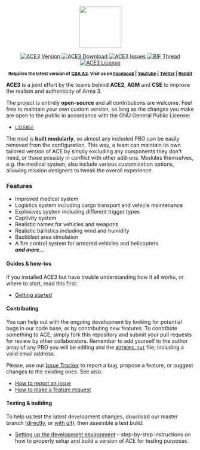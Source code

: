 <p align="center">
    <img src="https://github.com/acemod/ACE3/blob/master/extras/assets/logo/black/ACE3-Logo.jpg"
         height="112" />
</p>
<p align="center">
    <a href="https://github.com/acemod/ACE3/releases">
        <img src="http://img.shields.io/badge/Version-3.0.0-blue.svg?style=flat"
             alt="ACE3 Version" />
    </a>
    <a href="https://github.com/acemod/ACE3/archive/master.zip">
        <img src="http://img.shields.io/badge/Download-48.3_MB-green.svg?style=flat"
             alt="ACE3 Download" />
    </a>
    <a href="https://github.com/acemod/ACE3/issues">
        <img src="http://img.shields.io/github/issues-raw/acemod/ACE3.svg?style=flat&label=Issues"
             alt="ACE3 Issues" />
    </a>
    <a href="http://forums.bistudio.com/showthread.php?190433-ACE3-A-collaborative-merger-between-AGM-CSE-and-ACE&p=2910796&viewfull=1#post2910796">
        <img src="https://img.shields.io/badge/BIF-Thread-lightgrey.svg?style=flat"
             alt="BIF Thread" />
    </a>
    <a href="https://github.com/acemod/ACE3/blob/master/LICENSE">
        <img src="http://img.shields.io/badge/License-GPLv2-red.svg?style=flat"
             alt="ACE3 License" />
    </a>
</p>
<p align="center"><sup><strong>Requires the latest version of <a href="http://www.armaholic.com/page.php?id=18767">CBA A3</a>. Visit us on <a href="https://www.facebook.com/ACE3Mod">Facebook</a> | <a href="https://www.youtube.com/c/ACE3Mod">YouTube</a> | <a href="https://twitter.com/ACE3Mod">Twitter</a> | <a href="http://www.reddit.com/r/arma/search?q=ACE&restrict_sr=on&sort=new&t=all">Reddit</a></strong></sup></p>

**ACE3** is a joint effort by the teams behind **ACE2**, **AGM** and **CSE** to improve the realism and authenticity of Arma 3.

The project is entirely **open-source** and all contributions are welcome. Feel free to maintain your own custom version, so long as the changes you make are open to the public in accordance with the GNU General Public License:
* [`LICENSE`](https://github.com/acemod/ACE3/blob/master/LICENSE)

The mod is **built modularly**, so almost any included PBO can be easily removed from the configuration. This way, a team can maintain its own tailored version of ACE by simply excluding any components they don't need, or those possibly in conflict with other add-ons. Modules themselves, e.g. the medical system, also include various customization options, allowing mission designers to tweak the overall experience.

### Features
* Improved medical system
* Logistics system including cargo transport and vehicle maintenance
* Explosives system including different trigger types
* Captivity system
* Realistic names for vehicles and weapons
* Realistic ballistics including wind and humidity
* Backblast area simulation
* A fire control system for armored vehicles and helicopters<br />
***and more...***

#### Guides & how-tos
If you installed ACE3 but have trouble understanding how it all works, or where to start, read this first:
* [Getting started](https://github.com/acemod/ACE3/blob/master/documentation/user/getting-started.md)

#### Contributing
You can help out with the ongoing development by looking for potential bugs in our code base, or by contributing new features. To contribute something to ACE, simply fork this repository and submit your pull requests for review by other collaborators. Remember to add yourself to the author array of any PBO you will be editing and the [`AUTHORS.txt`](https://github.com/acemod/ACE3/blob/master/AUTHORS.txt) file; including a valid email address.

Please, use our [Issue Tracker](https://github.com/acemod/ACE3/issues) to report a bug, propose a feature, or suggest changes to the existing ones. See also:
* [How to report an issue](http://ace3mod.com/wiki/user/how-to-report-an-issue.html)
* [How to make a feature request](http://ace3mod.com/wiki/user/how-to-make-a-feature-request.html)

#### Testing & building
To help us test the latest development changes, download our master branch ([directly](https://github.com/acemod/ACE3/archive/master.zip), or [with git](https://help.github.com/articles/fetching-a-remote/)), then assemble a test build:
* [Setting up the development environment](https://github.com/acemod/ACE3/blob/master/documentation/development/setting-up-the-development-environment.md) – step-by-step instructions on how to properly setup and build a version of ACE for testing purposes.
